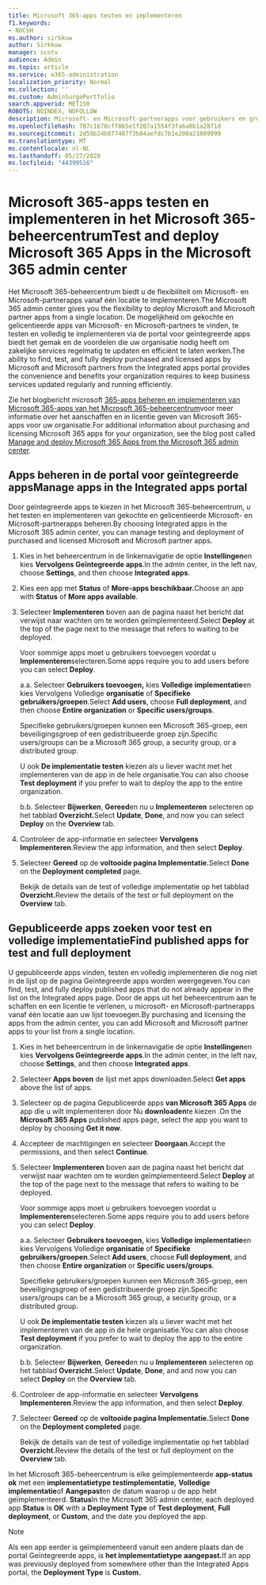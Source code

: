 ```yaml
---
title: Microsoft 365-apps testen en implementeren
f1.keywords:
- NOCSH
ms.author: sirkkuw
author: Sirkkuw
manager: scotv
audience: Admin
ms.topic: article
ms.service: o365-administration
localization_priority: Normal
ms.collection: ''
ms.custom: AdminSurgePortfolio
search.appverid: MET150
ROBOTS: NOINDEX, NOFOLLOW
description: Microsoft- en Microsoft-partnerapps voor gebruikers en groepen in uw organisatie zoeken, testen en implementeren vanuit de portal voor geïntegreerde apps in het Microsoft 365-beheercentrum.
ms.openlocfilehash: 787c1670cff865e1f207a1554f3fa6a0b1a28f1d
ms.sourcegitcommit: 2d59b24b877487f3b84aefdc7b1e200a21009999
ms.translationtype: MT
ms.contentlocale: nl-NL
ms.lasthandoff: 05/27/2020
ms.locfileid: "44399516"
---
```

# <a name="test-and-deploy-microsoft-365-apps-in-the-microsoft-365-admin-center"></a><span data-ttu-id="c6810-103">Microsoft 365-apps testen en implementeren in het Microsoft 365-beheercentrum</span><span class="sxs-lookup"><span data-stu-id="c6810-103">Test and deploy Microsoft 365 Apps in the Microsoft 365 admin center</span></span>

<span data-ttu-id="c6810-104">Het Microsoft 365-beheercentrum biedt u de flexibiliteit om Microsoft- en Microsoft-partnerapps vanaf één locatie te implementeren.</span><span class="sxs-lookup"><span data-stu-id="c6810-104">The Microsoft 365 admin center gives you the flexibility to deploy Microsoft and Microsoft partner apps from a single location.</span></span> <span data-ttu-id="c6810-105">De mogelijkheid om gekochte en gelicentieerde apps van Microsoft- en Microsoft-partners te vinden, te testen en volledig te implementeren via de portal voor geïntegreerde apps biedt het gemak en de voordelen die uw organisatie nodig heeft om zakelijke services regelmatig te updaten en efficiënt te laten werken.</span><span class="sxs-lookup"><span data-stu-id="c6810-105">The ability to find, test, and fully deploy purchased and licensed apps by Microsoft and Microsoft partners from the Integrated apps portal provides the convenience and benefits your organization requires to keep business services updated regularly and running efficiently.</span></span>  

<span data-ttu-id="c6810-106">Zie het blogbericht microsoft [365-apps beheren en implementeren van Microsoft 365-apps van het Microsoft 365-beheercentrum](https://techcommunity.microsoft.com/t5/microsoft-365-blog/manage-and-deploy-microsoft-365-apps-from-the-microsoft-365/ba-p/1194324)voor meer informatie over het aanschaffen en in licentie geven van Microsoft 365-apps voor uw organisatie.</span><span class="sxs-lookup"><span data-stu-id="c6810-106">For additional information about purchasing and licensing Microsoft 365 apps for your organization, see the blog post called [Manage and deploy Microsoft 365 Apps from the Microsoft 365 admin center](https://techcommunity.microsoft.com/t5/microsoft-365-blog/manage-and-deploy-microsoft-365-apps-from-the-microsoft-365/ba-p/1194324).</span></span>
  
## <a name="manage-apps-in-the-integrated-apps-portal"></a><span data-ttu-id="c6810-107">Apps beheren in de portal voor geïntegreerde apps</span><span class="sxs-lookup"><span data-stu-id="c6810-107">Manage apps in the Integrated apps portal</span></span>

<span data-ttu-id="c6810-108">Door geïntegreerde apps te kiezen in het Microsoft 365-beheercentrum, u het testen en implementeren van gekochte en gelicentieerde Microsoft- en Microsoft-partnerapps beheren.</span><span class="sxs-lookup"><span data-stu-id="c6810-108">By choosing Integrated apps in the Microsoft 365 admin center, you can manage testing and deployment of purchased and licensed Microsoft and Microsoft partner apps.</span></span> 

1. <span data-ttu-id="c6810-109">Kies in het beheercentrum in de linkernavigatie de optie **Instellingen**en kies **Vervolgens Geïntegreerde apps**.</span><span class="sxs-lookup"><span data-stu-id="c6810-109">In the admin center, in the left nav, choose **Settings**, and then choose **Integrated apps**.</span></span> 

2. <span data-ttu-id="c6810-110">Kies een app met **Status** of **More-apps beschikbaar.**</span><span class="sxs-lookup"><span data-stu-id="c6810-110">Choose an app with **Status** of **More apps available**.</span></span>

3. <span data-ttu-id="c6810-111">Selecteer **Implementeren** boven aan de pagina naast het bericht dat verwijst naar wachten om te worden geïmplementeerd.</span><span class="sxs-lookup"><span data-stu-id="c6810-111">Select **Deploy** at the top of the page next to the message that refers to waiting to be deployed.</span></span>

    <span data-ttu-id="c6810-112">Voor sommige apps moet u gebruikers toevoegen voordat u **Implementeren**selecteren.</span><span class="sxs-lookup"><span data-stu-id="c6810-112">Some apps require you to add users before you can select **Deploy**.</span></span>

    <span data-ttu-id="c6810-113">a.</span><span class="sxs-lookup"><span data-stu-id="c6810-113">a.</span></span> <span data-ttu-id="c6810-114">Selecteer **Gebruikers toevoegen,** kies **Volledige implementatie**en kies Vervolgens Volledige **organisatie** of **Specifieke gebruikers/groepen**.</span><span class="sxs-lookup"><span data-stu-id="c6810-114">Select **Add users**, choose **Full deployment**, and then choose **Entire organization** or **Specific users/groups**.</span></span>

    <span data-ttu-id="c6810-115">Specifieke gebruikers/groepen kunnen een Microsoft 365-groep, een beveiligingsgroep of een gedistribueerde groep zijn.</span><span class="sxs-lookup"><span data-stu-id="c6810-115">Specific users/groups can be a Microsoft 365 group, a security group, or a distributed group.</span></span>

    <span data-ttu-id="c6810-116">U ook **De implementatie testen** kiezen als u liever wacht met het implementeren van de app in de hele organisatie.</span><span class="sxs-lookup"><span data-stu-id="c6810-116">You can also choose **Test deployment** if you prefer to wait to deploy the app to the entire organization.</span></span>

    <span data-ttu-id="c6810-117">b.</span><span class="sxs-lookup"><span data-stu-id="c6810-117">b.</span></span> <span data-ttu-id="c6810-118">Selecteer **Bijwerken**, **Gereed**en nu u **Implementeren** selecteren op het tabblad **Overzicht.**</span><span class="sxs-lookup"><span data-stu-id="c6810-118">Select **Update**, **Done**, and now you can select **Deploy** on the **Overview** tab.</span></span>  

4. <span data-ttu-id="c6810-119">Controleer de app-informatie en selecteer **Vervolgens Implementeren**.</span><span class="sxs-lookup"><span data-stu-id="c6810-119">Review the app information, and then select **Deploy**.</span></span> 

5. <span data-ttu-id="c6810-120">Selecteer **Gereed** op de **voltooide pagina Implementatie.**</span><span class="sxs-lookup"><span data-stu-id="c6810-120">Select **Done** on the **Deployment completed** page.</span></span> 

    <span data-ttu-id="c6810-121">Bekijk de details van de test of volledige implementatie op het tabblad **Overzicht.**</span><span class="sxs-lookup"><span data-stu-id="c6810-121">Review the details of the test or full deployment on the **Overview** tab.</span></span>

## <a name="find-published-apps-for-test-and-full-deployment"></a><span data-ttu-id="c6810-122">Gepubliceerde apps zoeken voor test en volledige implementatie</span><span class="sxs-lookup"><span data-stu-id="c6810-122">Find published apps for test and full deployment</span></span> 

<span data-ttu-id="c6810-123">U gepubliceerde apps vinden, testen en volledig implementeren die nog niet in de lijst op de pagina Geïntegreerde apps worden weergegeven.</span><span class="sxs-lookup"><span data-stu-id="c6810-123">You can find, test, and fully deploy published apps that do not already appear in the list on the Integrated apps page.</span></span> <span data-ttu-id="c6810-124">Door de apps uit het beheercentrum aan te schaffen en een licentie te verlenen, u microsoft- en Microsoft-partnerapps vanaf één locatie aan uw lijst toevoegen.</span><span class="sxs-lookup"><span data-stu-id="c6810-124">By purchasing and licensing the apps from the admin center, you can add Microsoft and Microsoft partner apps to your list from a single location.</span></span>

1. <span data-ttu-id="c6810-125">Kies in het beheercentrum in de linkernavigatie de optie **Instellingen**en kies **Vervolgens Geïntegreerde apps**.</span><span class="sxs-lookup"><span data-stu-id="c6810-125">In the admin center, in the left nav, choose **Settings**, and then choose **Integrated apps**.</span></span> 

2. <span data-ttu-id="c6810-126">Selecteer **Apps boven** de lijst met apps downloaden.</span><span class="sxs-lookup"><span data-stu-id="c6810-126">Select **Get apps** above the list of apps.</span></span>

3. <span data-ttu-id="c6810-127">Selecteer op de pagina Gepubliceerde apps **van Microsoft 365 Apps** de app die u wilt implementeren door Nu **downloaden**te kiezen .</span><span class="sxs-lookup"><span data-stu-id="c6810-127">On the **Microsoft 365 Apps** published apps page, select the app you want to deploy by choosing **Get it now**.</span></span>

4. <span data-ttu-id="c6810-128">Accepteer de machtigingen en selecteer **Doorgaan**.</span><span class="sxs-lookup"><span data-stu-id="c6810-128">Accept the permissions, and then select **Continue**.</span></span>

5. <span data-ttu-id="c6810-129">Selecteer **Implementeren** boven aan de pagina naast het bericht dat verwijst naar wachten om te worden geïmplementeerd.</span><span class="sxs-lookup"><span data-stu-id="c6810-129">Select **Deploy** at the top of the page next to the message that refers to waiting to be deployed.</span></span>

    <span data-ttu-id="c6810-130">Voor sommige apps moet u gebruikers toevoegen voordat u **Implementeren**selecteren.</span><span class="sxs-lookup"><span data-stu-id="c6810-130">Some apps require you to add users before you can select **Deploy**.</span></span>

    <span data-ttu-id="c6810-131">a.</span><span class="sxs-lookup"><span data-stu-id="c6810-131">a.</span></span> <span data-ttu-id="c6810-132">Selecteer **Gebruikers toevoegen,** kies **Volledige implementatie**en kies Vervolgens Volledige **organisatie** of **Specifieke gebruikers/groepen**.</span><span class="sxs-lookup"><span data-stu-id="c6810-132">Select **Add users**, choose **Full deployment**, and then choose **Entire organization** or **Specific users/groups**.</span></span>

    <span data-ttu-id="c6810-133">Specifieke gebruikers/groepen kunnen een Microsoft 365-groep, een beveiligingsgroep of een gedistribueerde groep zijn.</span><span class="sxs-lookup"><span data-stu-id="c6810-133">Specific users/groups can be a Microsoft 365 group, a security group, or a distributed group.</span></span>

    <span data-ttu-id="c6810-134">U ook **De implementatie testen** kiezen als u liever wacht met het implementeren van de app in de hele organisatie.</span><span class="sxs-lookup"><span data-stu-id="c6810-134">You can also choose **Test deployment** if you prefer to wait to deploy the app to the entire organization.</span></span>

    <span data-ttu-id="c6810-135">b.</span><span class="sxs-lookup"><span data-stu-id="c6810-135">b.</span></span> <span data-ttu-id="c6810-136">Selecteer **Bijwerken**, **Gereed**en nu u **Implementeren** selecteren op het tabblad **Overzicht.**</span><span class="sxs-lookup"><span data-stu-id="c6810-136">Select **Update**, **Done**, and and now you can select **Deploy** on the **Overview** tab.</span></span>  

6. <span data-ttu-id="c6810-137">Controleer de app-informatie en selecteer **Vervolgens Implementeren**.</span><span class="sxs-lookup"><span data-stu-id="c6810-137">Review the app information, and then select **Deploy**.</span></span> 

7. <span data-ttu-id="c6810-138">Selecteer **Gereed** op de **voltooide pagina Implementatie.**</span><span class="sxs-lookup"><span data-stu-id="c6810-138">Select **Done** on the **Deployment completed** page.</span></span> 

    <span data-ttu-id="c6810-139">Bekijk de details van de test of volledige implementatie op het tabblad **Overzicht.**</span><span class="sxs-lookup"><span data-stu-id="c6810-139">Review the details of the test or full deployment on the **Overview** tab.</span></span>

<span data-ttu-id="c6810-140">In het Microsoft 365-beheercentrum is elke geïmplementeerde **app-status ok** met een **implementatietype** **testimplementatie,** **Volledige implementatie**of **Aangepast**en de datum waarop u de app hebt geïmplementeerd. **Status**</span><span class="sxs-lookup"><span data-stu-id="c6810-140">In the Microsoft 365 admin center, each deployed app **Status** is **OK** with a **Deployment Type** of **Test deployment**, **Full deployment**, or **Custom**, and the date you deployed the app.</span></span>

> [!NOTE]
> <span data-ttu-id="c6810-141">Als een app eerder is geïmplementeerd vanuit een andere plaats dan de portal Geïntegreerde apps, is **het implementatietype** **aangepast.**</span><span class="sxs-lookup"><span data-stu-id="c6810-141">If an app was previously deployed from somewhere other than the Integrated Apps portal, the **Deployment Type** is **Custom.**</span></span>
  